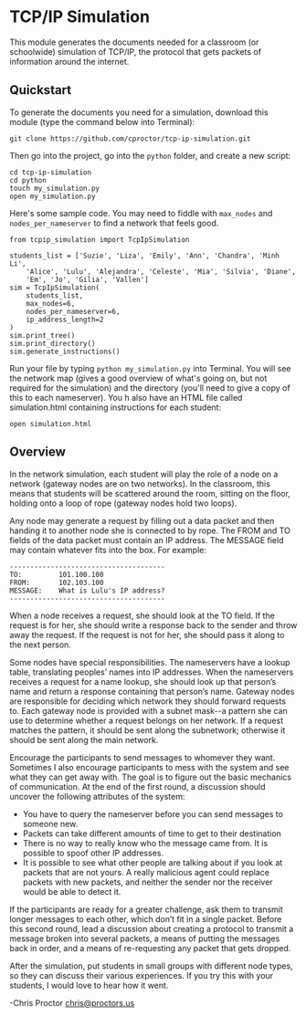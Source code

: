 TCP/IP Simulation
=================

This module generates the documents needed for a classroom (or schoolwide) 
simulation of TCP/IP, the protocol that gets packets of information around 
the internet.

Quickstart
----------
To generate the documents you need for a simulation, download this module
(type the command below into Terminal):

    git clone https://github.com/cproctor/tcp-ip-simulation.git

Then go into the project, go into the `python` folder, and create a new script:

    cd tcp-ip-simulation
    cd python
    touch my_simulation.py
    open my_simulation.py

Here's some sample code. You may need to fiddle with `max_nodes` and `nodes_per_nameserver`
to find a network that feels good. 

    from tcpip_simulation import TcpIpSimulation

    students_list = ['Suzie', 'Liza', 'Emily', 'Ann', 'Chandra', 'Minh Li',
        'Alice', 'Lulu', 'Alejandra', 'Celeste', 'Mia', 'Silvia', 'Diane',
        'Em', 'Jo', 'Gilia', 'Vallen']
    sim = TcpIpSimulation(
        students_list,
        max_nodes=6,
        nodes_per_nameserver=6,
        ip_address_length=2
    )
    sim.print_tree()
    sim.print_directory()
    sim.generate_instructions()

Run your file by typing `python my_simulation.py` into Terminal. You will see
the network map (gives a good overview of what's going on, but not required for
the simulation) and the directory (you'll need to give a copy of this to each 
nameserver). You h also have an HTML file called simulation.html containing 
instructions for each student:

    open simulation.html

Overview
--------
In the network simulation, each student will play the role of a node on a 
network (gateway nodes are on two networks). In the classroom, this means 
that students will be scattered around the room, sitting on the floor, 
holding onto a loop of rope (gateway nodes hold two loops).  

Any node may generate a request by filling out a data packet and then 
handing it to another node she is connected to by rope. The FROM and 
TO fields of the data packet must contain an IP address. The MESSAGE
field may contain whatever fits into the box. For example:

    --------------------------------------
    TO:         101.100.100
    FROM:       102.103.100
    MESSAGE:    What is Lulu's IP address?
    --------------------------------------

When a node receives a 
request, she should look at the TO field. If the request is for her, 
she should write a response back to the sender and throw away the 
request. If the request is not for her, she should pass it along to 
the next person. 

Some nodes have special responsibilities. The nameservers have a lookup 
table, translating peoples’ names into IP addresses. When the nameservers
receives a request for a name lookup, she should look up that person’s name 
and return a response containing that person’s name. Gateway nodes are 
responsible for deciding which network they should forward requests to. Each 
gateway node is provided with a subnet mask--a pattern she can use to determine 
whether a request belongs on her network. If a request matches the pattern, it 
should be sent along the subnetwork; otherwise it should be sent along the main 
network.

Encourage the participants to send messages to whomever they want. Sometimes I 
also encourage participants to mess with the system and see what they can get
away with. The goal is to figure out the basic 
mechanics of communication. At the end of the first round, a discussion should 
uncover the following attributes of the system:

- You have to query the nameserver before you can send messages to someone new.
- Packets can take different amounts of time to get to their destination
- There is no way to really know who the message came from. It is possible to 
  spoof other IP addresses. 
- It is possible to see what other people are talking about if you look at packets 
  that are not yours. A really malicious agent could replace packets with new packets,
  and neither the sender nor the receiver would be able to detect it.

If the participants are ready for a greater challenge, ask them to transmit longer 
messages to each other, which don’t fit in a single packet. 
Before this second round, lead a discussion about
creating a protocol to transmit a message broken into several packets, a 
means of putting the messages back in order, and a means of re-requesting any 
packet that gets dropped. 

After the simulation, put students in small groups with different node types, so 
they can discuss their various experiences. If you try this with your students, I 
would love to hear how it went.

-Chris Proctor
chris@proctors.us

